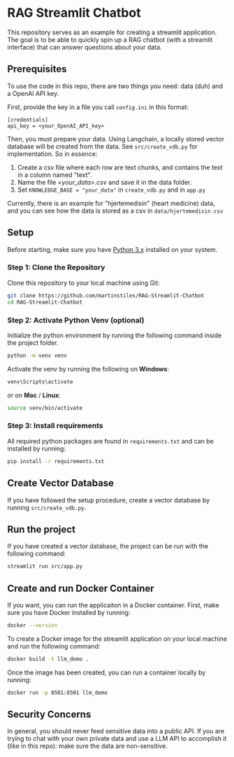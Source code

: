 # RAG Streamlit Chatbot

This repository serves as an example for creating a streamlit application. The goal is to be able to quickly spin up a RAG chatbot (with a streamlit interface) that can answer questions about your data.

## Prerequisites

To use the code in this repo, there are two things you need: data (duh) and a OpenAI API key.

First, provide the key in a file you call `config.ini` in this format:

```
[credentials]
api_key = <your_OpenAI_API_key>
```

Then, you must prepare your data. Using Langchain, a locally stored vector database will be created from the data. See `src/create_vdb.py` for implementation. So in essence:
1. Create a csv file where each row are text chunks, and contains the text in a column named "text".
2. Name the file _<your_data>.csv_ and save it in the data folder.
3. Set `KNOWLEDGE_BASE = "your_data"` in `create_vdb.py` and in `app.py`

Currently, there is an example for "hjertemedisin" (heart medicine) data, and you can see how the data is stored as a csv in `data/hjertemedisin.csv`

## Setup

Before starting, make sure you have [Python 3.x](https://www.python.org/downloads/) installed on your system.

### Step 1: Clone the Repository

Clone this repository to your local machine using Git:

```bash
git clone https://github.com/martinstiles/RAG-Streamlit-Chatbot
cd RAG-Streamlit-Chatbot
```

### Step 2: Activate Python Venv (optional)

Initialize the python environment by running the following command inside the project folder.

```bash
python -m venv venv
```

Activate the venv by running the following on **Windows**:

```bash
venv\Scripts\activate
```

or on **Mac** / **Linux**:
```bash
source venv/bin/activate
```


### Step 3: Install requirements

All required python packages are found in ```requirements.txt``` and can be installed by running:
```bash
pip install -r requirements.txt
```

## Create Vector Database

If you have followed the setup procedure, create a vector database by running `src/create_vdb.py`.


## Run the project

If you have created a vector database, the project can be run with the following command:

```bash
streamlit run src/app.py
```


## Create and run Docker Container

If you want, you can run the applicaiton in a Docker container. First, make sure you have Docker installed by running:

```bash
docker --version
```

To create a Docker image for the streamlit application on your local machine and run the following command:

```bash
docker build -t llm_demo .
```

Once the image has been created, you can run a container locally by running:

```bash
docker run -p 8501:8501 llm_demo
```

## Security Concerns

In general, you should never feed sensitive data into a public API. If you are trying to chat with your own private data and use a LLM API to accomplish it (like in this repo): make sure the data are non-sensitive.
